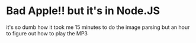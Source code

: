 # Bad Apple!! but it's in Node.JS

it's so dumb how it took me 15 minutes to do the image parsing but an hour to figure out how to play the MP3